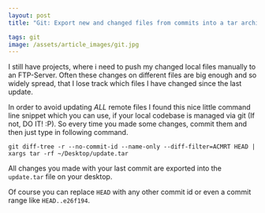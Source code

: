 ```yaml
---
layout: post
title: "Git: Export new and changed files from commits into a tar archive"

tags: git
image: /assets/article_images/git.jpg
---
```


I still have projects, where i need to push my changed local files manually to an FTP-Server.
Often these changes on different files are big enough and so widely spread, that I
lose track which files I have changed since the last update.

<!--more-->

In order to avoid updating *ALL* remote files I found this nice little command line snippet
which you can use, if your local codebase is managed via git (If not, DO IT! :P). So every time you made some
changes, commit them and then just type in following command.

    git diff-tree -r --no-commit-id --name-only --diff-filter=ACMRT HEAD | xargs tar -rf ~/Desktop/update.tar

All changes you made with your last commit are exported into the `update.tar` file on your desktop.

Of course you can replace `HEAD` with any other commit id or even a commit range like `HEAD..e26f194`.
